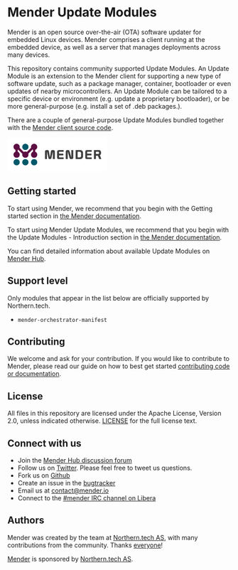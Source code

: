 Mender Update Modules
=====================

Mender is an open source over-the-air (OTA) software updater for embedded Linux devices. Mender comprises a client running at the embedded device, as well as a server that manages deployments across many devices.

This repository contains community supported Update Modules. An Update Module is an extension to the Mender client for supporting a new type of software update, such as a package manager, container, bootloader or even updates of nearby microcontrollers. An Update Module can be tailored to a specific device or environment (e.g. update a proprietary bootloader), or be more general-purpose (e.g. install a set of .deb packages.).

There are a couple of general-purpose Update Modules bundled together with the [Mender client source code](https://github.com/mendersoftware/mender/tree/master/support/modules).

![Mender logo](https://github.com/mendersoftware/mender/raw/master/mender_logo.png)

## Getting started

To start using Mender, we recommend that you begin with the Getting started
section in [the Mender documentation](https://docs.mender.io/).

To start using Mender Update Modules, we recommend that you begin with the Update Modules - Introduction
section in [the Mender documentation](https://docs.mender.io/devices/update-modules).

You can find detailed information about available Update Modules on [Mender Hub](https://hub.mender.io/c/update-modules).

## Support level

Only modules that appear in the list below are officially supported by Northern.tech.

* `mender-orchestrator-manifest`

## Contributing

We welcome and ask for your contribution. If you would like to contribute to Mender, please read our guide on how to best get started [contributing code or
documentation](https://github.com/mendersoftware/mender/blob/master/CONTRIBUTING.md).

## License

All files in this repository are licensed under the Apache License, Version 2.0, unless indicated otherwise.
[LICENSE](https://github.com/mendersoftware/mender-update-modules/blob/master/LICENSE) for the
full license text.

## Connect with us

* Join the [Mender Hub discussion forum](https://hub.mender.io)
* Follow us on [Twitter](https://twitter.com/mender_io). Please
  feel free to tweet us questions.
* Fork us on [Github](https://github.com/mendersoftware)
* Create an issue in the [bugtracker](https://northerntech.atlassian.net/projects/MEN)
* Email us at [contact@mender.io](mailto:contact@mender.io)
* Connect to the [#mender IRC channel on Libera](https://web.libera.chat/?#mender)


## Authors

Mender was created by the team at [Northern.tech AS](https://northern.tech), with many contributions from
the community. Thanks [everyone](https://github.com/mendersoftware/mender/graphs/contributors)!

[Mender](https://mender.io) is sponsored by [Northern.tech AS](https://northern.tech).
